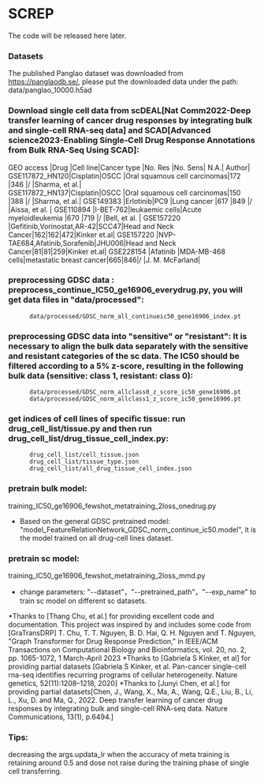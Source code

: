 # SCREP
The code will be released here later.
### Datasets
The published Panglao dataset was downloaded from https://panglaodb.se/, please put the downloaded data under the path: data/panglao_10000.h5ad

### Download single cell data from scDEAL[Nat Comm2022-Deep transfer learning of cancer drug responses by integrating bulk and single-cell RNA-seq data] and SCAD[Advanced science2023-Enabling Single‐Cell Drug Response Annotations from Bulk RNA‐Seq Using SCAD]:
GEO access     |Drug     |Cell line|Cancer type             |No. Res  |No. Sens| N.A.| Author|
GSE117872_HN120|Cisplatin|OSCC     |Oral squamous cell carcinomas|172 |346 |/ |Sharma, et al.|                                       
GSE117872_HN137|Cisplatin|OSCC     |Oral squamous cell carcinomas|150 |388 |/ |Sharma, et al.|
GSE149383      |Erlotinib|PC9      |Lung cancer                  |617 |849 |/ |Aissa, et al. |
GSE110894      |I-BET-762|leukaemic cells|Acute myeloidleukemia  |670 |719 |/ |Bell, et al.  |
GSE157220      |Gefitinib,Vorinostat,AR-42|SCC47|Head and Neck Cancer|162|162|472|Kinker et.al|
GSE157220      |NVP-TAE684,Afatinib,Sorafenib|JHU006|Head and Neck Cancer|81|81|259|Kinker et.al|
GSE228154      |Afatinib |MDA-MB-468 cells|metastatic breast cancer|665|846|/ |J. M. McFarland|

### preprocessing GDSC data : preprocess_continue_IC50_ge16906_everydrug.py, you will get data files in "data/processed": 
          data/processed/GDSC_norm_all_continueic50_gene16906_index.pt

### preprocessing GDSC data into "sensitive" or "resistant": It is necessary to align the bulk data separately with the sensitive and resistant categories of the sc data. The IC50 should be filtered according to a 5% z-score, resulting in the following bulk data (sensitive: class 1, resistant: class 0):
          data/processed/GDSC_norm_allclass0_z_score_ic50_gene16906.pt
          data/processed/GDSC_norm_allclass1_z_score_ic50_gene16906.pt

### get indices of cell lines of specific tissue: run drug_cell_list/tissue.py and then run drug_cell_list/drug_tissue_cell_index.py:
          drug_cell_list/cell_tissue.json
          drug_cell_list/tissue_type.json
          drug_cell_list/all_drug_tissue_cell_index.json


### pretrain bulk model:
training_IC50_ge16906_fewshot_metatraining_2loss_onedrug.py

- Based on the general GDSC pretrained model: "model_FeatureRelationNetwork_GDSC_norm_continue_ic50.model", it is the model trained on all drug-cell lines dataset.

### pretrain sc model:
training_IC50_ge16906_fewshot_metatraining_2loss_mmd.py
- change parameters: "--dataset"，"--pretrained_path"，"--exp_name" to train sc model on different sc datasets.

*Thanks to [Thang Chu, et al.] for providing excellent code and documentation. This project was inspired by and includes some code from [GraTransDRP] T. Chu, T. T. Nguyen, B. D. Hai, Q. H. Nguyen and T. Nguyen, "Graph Transformer for Drug Response Prediction," in IEEE/ACM Transactions on Computational Biology and Bioinformatics, vol. 20, no. 2, pp. 1065-1072, 1 March-April 2023
*Thanks to [Gabriela S Kinker, et al] for providing partial datasets [Gabriela S Kinker, et al. Pan-cancer
single-cell rna-seq identifies recurring programs of cellular heterogeneity. Nature genetics, 52(11):1208–1218, 2020]
*Thanks to [Junyi Chen, et al.] for providing partial datasets[Chen, J., Wang, X., Ma, A., Wang, Q.E., Liu, B., Li, L., Xu, D. and Ma, Q., 2022. Deep transfer learning of cancer drug responses by integrating bulk and single-cell RNA-seq data. Nature Communications, 13(1), p.6494.]

### Tips:
decreasing the args.updata_lr when the accuracy of meta training is retaining around 0.5 and dose not raise during the training phase of single cell transferring. 
